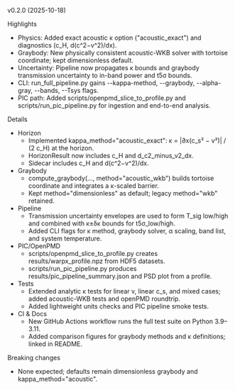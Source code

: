 v0.2.0 (2025-10-18)

Highlights
- Physics: Added exact acoustic κ option ("acoustic_exact") and diagnostics (c_H, d(c^2−v^2)/dx).
- Graybody: New physically consistent acoustic-WKB solver with tortoise coordinate; kept dimensionless default.
- Uncertainty: Pipeline now propagates κ bounds and graybody transmission uncertainty to in-band power and t5σ bounds.
- CLI: run_full_pipeline.py gains --kappa-method, --graybody, --alpha-gray, --bands, --Tsys flags.
- PIC path: Added scripts/openpmd_slice_to_profile.py and scripts/run_pic_pipeline.py for ingestion and end-to-end analysis.

Details
- Horizon
  - Implemented kappa_method="acoustic_exact": κ = |∂x(c_s² − v²)| / (2 c_H) at the horizon.
  - HorizonResult now includes c_H and d_c2_minus_v2_dx.
  - Sidecar includes c_H and d(c^2−v^2)/dx.
- Graybody
  - compute_graybody(..., method="acoustic_wkb") builds tortoise coordinate and integrates a κ-scaled barrier.
  - Kept method="dimensionless" as default; legacy method="wkb" retained.
- Pipeline
  - Transmission uncertainty envelopes are used to form T_sig low/high and combined with κ±δκ bounds for t5σ_low/high.
  - Added CLI flags for κ method, graybody solver, α scaling, band list, and system temperature.
- PIC/OpenPMD
  - scripts/openpmd_slice_to_profile.py creates results/warpx_profile.npz from HDF5 datasets.
  - scripts/run_pic_pipeline.py produces results/pic_pipeline_summary.json and PSD plot from a profile.
- Tests
  - Extended analytic κ tests for linear v, linear c_s, and mixed cases; added acoustic-WKB tests and openPMD roundtrip.
  - Added lightweight units checks and PIC pipeline smoke tests.
- CI & Docs
  - New GitHub Actions workflow runs the full test suite on Python 3.9–3.11.
  - Added comparison figures for graybody methods and κ definitions; linked in README.

Breaking changes
- None expected; defaults remain dimensionless graybody and kappa_method="acoustic".
